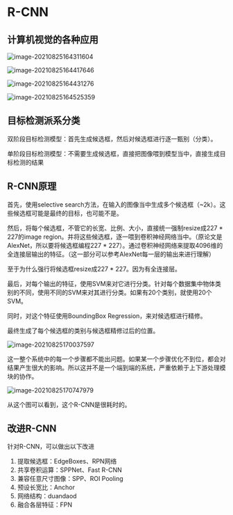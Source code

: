 # R-CNN

## 计算机视觉的各种应用

![image-20210825164311604](F:\MyNotes\人工智能\论文笔记\R-CNN\image-20210825164311604.png)

![image-20210825164417646](F:\MyNotes\人工智能\论文笔记\R-CNN\image-20210825164417646.png)

![image-20210825164431276](F:\MyNotes\人工智能\论文笔记\R-CNN\image-20210825164431276.png)

![image-20210825164525359](F:\MyNotes\人工智能\论文笔记\R-CNN\image-20210825164525359.png)

## 目标检测派系分类

双阶段目标检测模型：首先生成候选框，然后对候选框进行逐一甄别（分类）。

单阶段目标检测模型：不需要生成候选框，直接把图像喂到模型当中，直接生成目标检测的结果

## R-CNN原理

首先，使用selective search方法，在输入的图像当中生成多个候选框（~2k）。这些候选框可能是最终的目标，也可能不是。

然后，将每个候选框，不管它的长宽、比例、大小，直接统一强制resize成227 * 227的image region。并将这些候选框，逐一喂到卷积神经网络当中。（原论文是AlexNet，所以要将候选框编程227 * 227）。通过卷积神经网络来提取4096维的全连接层输出的特征。（这一部分可以参考AlexNet每一层的输出来进行理解）

至于为什么强行将候选框resize成227 * 227。因为有全连接层。

最后，对每个输出的特征，使用SVM来对它进行分类。针对每个数据集中物体类别的不同，使用不同的SVM来对其进行分类。如果有20个类别，就使用20个SVM。

同时，对这个特征使用BoundingBox Regression，来对候选框进行精修。

最终生成了每个候选框的类别与候选框精修过后的位置。

![image-20210825170037597](F:\MyNotes\人工智能\论文笔记\R-CNN\image-20210825170037597.png)

这一整个系统中的每一个步骤都不能出问题。如果某一个步骤优化不到位，都会对结果产生很大的影响。所以这并不是一个端到端的系统，严重依赖于上下游处理模块的协作。

![image-20210825170747979](F:\MyNotes\人工智能\论文笔记\R-CNN\image-20210825170747979.png)

从这个图可以看到，这个R-CNN是很耗时的。

## 改进R-CNN

针对R-CNN，可以做出以下改进

1. 提取候选框：EdgeBoxes、RPN网络
2. 共享卷积运算：SPPNet、Fast R-CNN
3. 兼容任意尺寸图像：SPP、ROI Pooling
4. 预设长宽比：Anchor
5. 网络结构：duandaod
6. 融合各层特征：FPN

